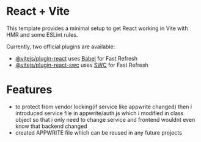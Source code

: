 # React + Vite

This template provides a minimal setup to get React working in Vite with HMR and some ESLint rules.

Currently, two official plugins are available:

- [@vitejs/plugin-react](https://github.com/vitejs/vite-plugin-react/blob/main/packages/plugin-react/README.md) uses [Babel](https://babeljs.io/) for Fast Refresh
- [@vitejs/plugin-react-swc](https://github.com/vitejs/vite-plugin-react-swc) uses [SWC](https://swc.rs/) for Fast Refresh


# Features
 - to protect from vendor locking(if service like appwrite changed) then i introduced service file in appwrite/auth.js which i modified in class object so that i only need to change service and frontend wouldnt even know that backend changed
 - created APPWRITE file which can be reused in any future projects
